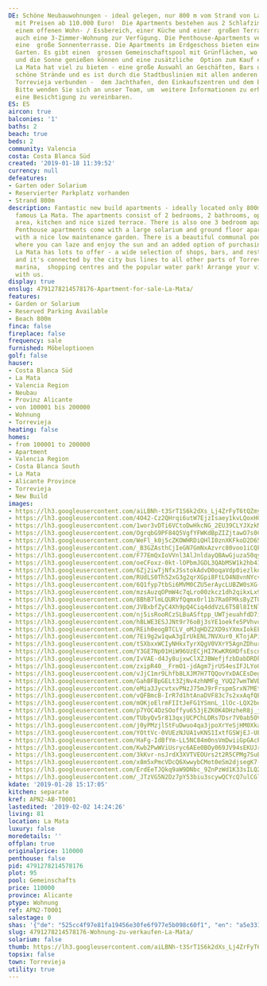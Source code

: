 ```yaml
---
DE: Schöne Neubauwohnungen - ideal gelegen, nur 800 m vom Strand von La Mata entfernt,
  mit Preisen ab 110.000 Euro!  Die Apartments bestehen aus 2 Schlafzimmern, 2 Bädern,
  einem offenen Wohn- / Essbereich, einer Küche und einer  großen Terrasse. Es gibt
  auch eine 3-Zimmer-Wohnung zur Verfügung. Die Penthouse-Apartments verfügen über
  eine  große Sonnenterrasse. Die Apartments im Erdgeschoss bieten einen schönen pflegeleichten
  Garten. Es gibt einen  grossen Gemeinschaftspool mit Grünflächen, wo Sie faulenzen
  und die Sonne genießen können und eine zusätzliche  Option zum Kauf einer Parkeinheit.
  La Mata hat viel zu bieten - eine große Auswahl an Geschäften, Bars und  Restaurants,
  schöne Strände und es ist durch die Stadtbuslinien mit allen anderen Teilen von
  Torrevieja verbunden -  dem Jachthafen, den Einkaufszentren und dem beliebten Wasserpark!
  Bitte wenden Sie sich an unser Team, um  weitere Informationen zu erhalten oder
  eine Besichtigung zu vereinbaren.
ES: ES
aircon: true
balconies: '1'
baths: 2
beach: true
beds: 2
community: Valencia
costa: Costa Blanca Süd
created: '2019-01-18 11:39:52'
currency: null
defeatures:
- Garten oder Solarium
- Reservierter Parkplatz vorhanden
- Strand 800m
description: Fantastic new build apartments - ideally located only 800m from  the
  famous La Mata. The apartments consist of 2 bedrooms, 2 bathrooms, open  living/dining
  area, kitchen and nice sized terrace. There is also one 3 bedroom apartment  available.
  Penthouse apartments come with a large solarium and ground floor apartments  come
  with a nice low maintenance garden. There is a beautiful communal pool with green  areas
  where you can laze and enjoy the sun and an added option of purchasing a parking  unit.
  La Mata has lots to offer - a wide selection of shops, bars, and restaurants, nice  beaches
  and it's connected by the city bus lines to all other parts of Torrevieja - the
  marina,  shopping centres and the popular water park! Arrange your viewing appointment
  with us.
display: true
enslug: 4791278214578176-Apartment-for-sale-La-Mata/
features:
- Garden or Solarium
- Reserved Parking Available
- Beach 800m
finca: false
fireplace: false
frequency: sale
furnished: Möbeloptionen
golf: false
hauser:
- Costa Blanca Süd
- La Mata
- Valencia Region
- Neubau
- Provinz Alicante
- von 100001 bis 200000
- Wohnung
- Torrevieja
heating: false
homes:
- from 100001 to 200000
- Apartment
- Valencia Region
- Costa Blanca South
- La Mata
- Alicante Province
- Torrevieja
- New Build
images:
- https://lh3.googleusercontent.com/aiLBNh-t3SrT1S6k2dXs_Lj4ZrFyT6tQZmy90bBTSRTfF0jwkmfhp0mkkAsMRTBA-eI-Sy4r2XC7mLeKp8xb=w640-rj-e30-l100
- https://lh3.googleusercontent.com/4O42-Cz2QHrqi6utW7EjzIsaey1kvLQoxHG3nDdHEsnV5N12iOaFCEYKe4_2cUnp2Bq7gMz90A2gAlEsvBak=w640-rj-e30-l100
- https://lh3.googleusercontent.com/1wor3vDTi6VCtoDwHkcNG_2EU39CLYJXzkMEfEawmwtZsbJ15_JvO0G_L14vBE2jfOmih7RqLqlfyjsaU4S6Gg=w640-rj-e30-l100
- https://lh3.googleusercontent.com/OgrqbG9PF84Q5VgfYFWKdBpZIZjtawO7s0CcskDKCP4u1lnP1G3nKWbNNwnGPsd-r1NkrS1-ehU3jnl7QTw=w640-rj-e30-l100
- https://lh3.googleusercontent.com/WeFl_k0j5cZKOWHRDiQHlI0znXKFkoD2D65ezZoJrjUtbxkSFRTwALzEkB-AeXOj3nnMFfqzSmxWHnxYSfLzJg=w640-rj-e30-l100
- https://lh3.googleusercontent.com/_B3GZAsthCjIeGN7GmNxAzvrc80voo1iCQF5qU0siv7lt7m64Ppc5otMSF2k3-lNtHbQv0vHDQiA-sJgwiAlOA=w640-rj-e30-l100
- https://lh3.googleusercontent.com/F77EmQxIoVVnl3AlJnldayQBAwGjuza50qyMx16WicvQU4E9p5qaOohITVwVN0fl8KvT8Dl5nF4JEYLWOS8=w640-rj-e30-l100
- https://lh3.googleusercontent.com/oeCFoxz-0kt-lOPbmJGDL3QAbMSW1k2hb4IlTBJ_9SQvV3-wYkt-yKn8OVqFm4D2iTHgvXvJ0gz8tvMpYMZXuA=w640-rj-e30-l100
- https://lh3.googleusercontent.com/6Zj2iwTjNfxJSstokAdvD0oqaVdp0iezlkd3-rcVKg8t9FAYFBXtv0_fqia2GqCMX11APHwFpYE--CyxAJ0e=w640-rj-e30-l100
- https://lh3.googleusercontent.com/RUdLS0Th52xG3g2qrXGpi8FtLO4N8vnNYcvJLfRfFl_Wpxc9yfJUtuvN_o9y-NdAmIG2rHDU6NLU3eu-uJQc=w640-rj-e30-l100
- https://lh3.googleusercontent.com/6Q1fyp7tbSi6MVM0CZU5erAycLUBZW0sXG-QP_RQzwJp-sBP_Nfi5a_zUB5fDQMa-_eOW3RjVvTPXjp08rqg=w640-rj-e30-l100
- https://lh3.googleusercontent.com/mzsAuzqOPmW4c7qLro00zkcz1dh2qikxLx9xYma3e0qqYW8BQKsHVxL_F6MDWvhenyJmUVn7-49sw-PpZb3I=w640-rj-e30-l100
- https://lh3.googleusercontent.com/8BhB7lmLQURVfQqmx0rl1b7Ra0FMksByZT0wlqcNYzyMg7nQ4zwOXaNyYOoClzL9FJWqFLegUzEm64csXi4=w640-rj-e30-l100
- https://lh3.googleusercontent.com/JVBxbfZyC4Xh9pQ4Ciq4ddVzL6T5Bl8ItNlzVcw2jPZr94EH4n11eVc84waiDJpP2vLtf-qFRhvuPmjx7cKn=w640-rj-e30-l100
- https://lh3.googleusercontent.com/nj5isRooRCzSLBuASftpp_UWTjeuahfdD7ij5NL6UIk2u_tUh4Kwu96oQV6A8AnNH2I2BdZcZQ3KXdX_8001aA=w640-rj-e30-l100
- https://lh3.googleusercontent.com/hBLWE3ESJJNt9r76oBj3sYE1oekfe5PVhvoyTqwvxKALMVkxBllXD7DgwMPk-fAmqCv75QDs7eU3bDwC5dyvkg=w640-rj-e30-l100
- https://lh3.googleusercontent.com/REih0eogBTCLV_oMJqHDZ2XD9sYXmxIokEEoUdP1IDH5nwHSaDZLWINeyCt72rNexcyi_sBwtxuklUAdE6Jp=w640-rj-e30-l100
- https://lh3.googleusercontent.com/7Ei9g2w1qwA3gIrUkENL7NVXur0_KTojAPieDvn7kOovJM4V6vU8nDbPbTQ069Up67FyhEJLvF5T1Dhuhw4e=w640-rj-e30-l100
- https://lh3.googleusercontent.com/tSXbxxWCIyNHkxTyrXQgV0VXrY5AgnZDhurU5xK4k7WqmZOnVabRuRUaAuBn9hOKGmI3BNeY8WpXMTOZiwQx=w640-rj-e30-l100
- https://lh3.googleusercontent.com/Y3GE7Np01HiW96UzECjHI7KwKR6HDfsEscn9ODfXroQPS3RatwjOUNvEykP3EmskdODqwDkCMQmpfDJnBvu4EQ=w640-rj-e30-l100
- https://lh3.googleusercontent.com/IvVAE-d4Jy8ujxwClXZJBWefjfzbDabDRDkJc7ohgANN4KMdrPT7FCPg1d1Cc5-mJer6tCppznI7Og99aWUjSQ=w640-rj-e30-l100
- https://lh3.googleusercontent.com/zxipR40__FrmO1-jdAgm7jrUS4esIFJLYoQdtsYnOrj99n27ZigO8v3nDXcT2XYr9-OH7neZkF0ZKM8GMcX7=w640-rj-e30-l100
- https://lh3.googleusercontent.com/vJjC1mr9Lhfb8LXJM7H7TQQovYxDACEsDegHFfcmgH1p5IcIUm51-8utJWE3EyVE8oh8PZ6OedQlJEwp_G0l=w640-rj-e30-l100
- https://lh3.googleusercontent.com/GahBFBpGELt3ZjNv4zhNMFg_YUQ27wmTWVDjgZiDEfHAuAxIbiPPxQIq-XBq1Zs0G5iMtFdzr9GoU7TYiK4=w640-rj-e30-l100
- https://lh3.googleusercontent.com/eMia3JycvtxvPNzJ75mJ9rFrspmSrxN7MEtxy4YA4HfAS7TXPm-mI6LF0EQL1E8oN0nMfOSlzZongSX0OnWN=w640-rj-e30-l100
- https://lh3.googleusercontent.com/vQFBmcB-IrR7d1htAnaDVF83c7s2xxAqfQEB76F40jkC2aOO2jbzkX-XIebaWgGRdbUrKNqZeBrkMUIu2oAzhw=w640-rj-e30-l100
- https://lh3.googleusercontent.com/mOKjoElrmFIItJeFG1YSmnL_1lOc-LQX2bqkE-q5u7lnWyPeMUT4HK4CFW6599JTBdCFJfOA0HlqYuQbEzyc=w640-rj-e30-l100
- https://lh3.googleusercontent.com/p7YOC4DzSOoffyu653jEZK0K4DHzheR8j_jTRsvGi2CVLPVc3yzuX_wh-iR9ZFetEOwAKmo2XmupOSuczLtn=w640-rj-e30-l100
- https://lh3.googleusercontent.com/TUbyQv5r813qxjUCPChLDRs7Dsr7V0ab5OVV_HIgLi6UHuYNgQV7tdzAKjMzqAmx_TwSTfTIAJJScfbc93q6=w640-rj-e30-l100
- https://lh3.googleusercontent.com/j0yPMzjlStFuDwuo4qa3jpoXrYeSjHM0Xkaf5Kt0Enxd1wvf0qX87pg87x7bRdJXj_QxJtd6Bz8B6tgvdqI=w640-rj-e30-l100
- https://lh3.googleusercontent.com/YOttVc-0VUEzNJUA1vKNS1IxtfGSWjEJ-UEBzoej266Kw5nZUjjFT_K6wPErzQSjJxBFKfQU4mmnyAODGfXu=w640-rj-e30-l100
- https://lh3.googleusercontent.com/HaFg-IdBfYm-LL5NC84m0nsVmDwiiGpGAcPzsW3VLtcn2MqAueTaP_kYjK7GizaJ3bcRQoVK9DdyAGtvFfw=w640-rj-e30-l100
- https://lh3.googleusercontent.com/Kwb2PwWViUsryc6AEe0BOy069JV94sEKUJrEM8DlaAVNnQI2bmMIjW0Rp184A2F1k5NOfKA8QnrLNbRws0KGPg=w640-rj-e30-l100
- https://lh3.googleusercontent.com/3kKvr-nsJrdX3XVTVEOUrs2t2R5CPMg7SuBsYQqnrA8s2psh60EyD9HD5h10mf1L0aZdZH7jCYUZmvG2IzgH=w640-rj-e30-l100
- https://lh3.googleusercontent.com/x8m5xPmcVDcQ6XwwybCMot0eSm2djsegK7-22EwSKdm-dV1f3dKFDEF2rB0ls7pnRY0EfpP3jMbTWzgH5UjNvg=w640-rj-e30-l100
- https://lh3.googleusercontent.com/ErdEeTJQkq9aW9DNbc_9ZnPzWd1K33sILQ2pBju72c7a3YegVYXw-IBI-qYV2lEtimnohBtzpy4sMfcin4qR=w640-rj-e30-l100
- https://lh3.googleusercontent.com/_JTzVG5N2Dz7pY53biu3scywQCYcQ7ulCGln71etX67iU--iaGTne1SNnS5HhbgKJ3APklPsRztFmbsZ-9OD=w640-rj-e30-l100
kdate: '2019-01-28 15:17:05'
kitchen: separate
kref: APN2-AB-T0001
lastedited: '2019-02-02 14:24:26'
living: 81
location: La Mata
luxury: false
moredetails: ''
offplan: true
originalprice: 110000
penthouse: false
pid: 4791278214578176
plot: 95
pool: Gemeinschafts
price: 110000
province: Alicante
ptype: Wohnung
ref: APN2-T0001
salestage: 0
shas: '{"de": "525cc4f97e81fa19456e30fe6f977e5b098c60f1", "en": "a5e331ea985de698406347176565821698b7a001"}'
slug: 4791278214578176-Wohnung-zu-verkaufen-La-Mata/
solarium: false
thumb: https://lh3.googleusercontent.com/aiLBNh-t3SrT1S6k2dXs_Lj4ZrFyT6tQZmy90bBTSRTfF0jwkmfhp0mkkAsMRTBA-eI-Sy4r2XC7mLeKp8xb=w400-h240-n-rj-e30-l100
topsix: false
town: Torrevieja
utility: true
---
```

